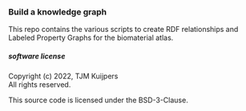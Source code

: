 <h3> Build a knowledge graph </h3>

This repo contains the various scripts to create RDF relationships and Labeled Property Graphs for the biomaterial atlas. <br>

<h5>software license </h5>
Copyright (c) 2022, TJM Kuijpers <br>
All rights reserved. <br>

This source code is licensed under the BSD-3-Clause. <br> 
